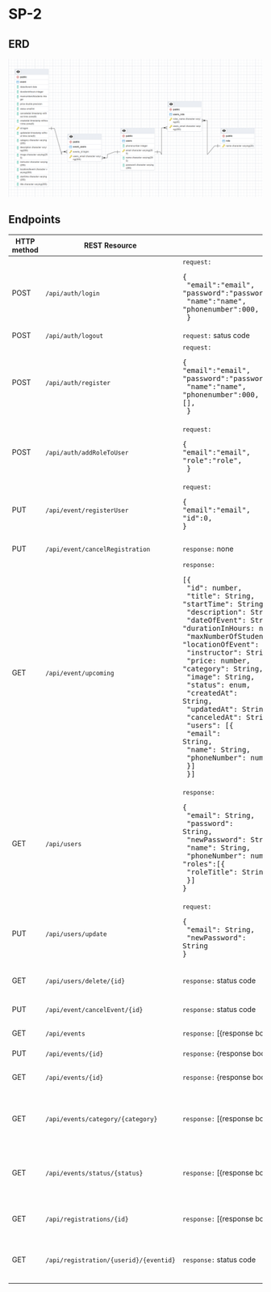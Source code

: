# SP-2

## ERD
![Image of ERD](doc/ERD.png)
 
 ## Endpoints

| HTTP method | REST Resource             |                              | Comment                     |
|-------------|---------------------------|------------------------------|-----------------------------|
| POST | `/api/auth/login`         | `request:` <br><pre lang="json">{&#13; "email":"email",&#13; "password":"password",&#13; "name":"name",&#13;"phonenumber":000,&#13; }</pre>  | Login |
| POST | `/api/auth/logout`        | `request:` satus code  | Logout |
| POST | `/api/auth/register`      | `request:` <br><pre lang="json">{&#13;"email":"email",&#13; "password":"password",&#13; "name":"name",&#13;"phonenumber":000,&#13;[],&#13; }</pre>  | Register |
| POST | `/api/auth/addRoleToUser` | `request:` <br><pre lang="json">{&#13;"email":"email",&#13;"role":"role",&#13; }</pre>  | Add a role to a user |
| PUT | `/api/event/registerUser` | `request:` <br><pre lang="json">{&#13;"email":"email",&#13;"id":0,&#13; }</pre>  | Adds a user to an event |          
| PUT | `/api/event/cancelRegistration`| `response:` none | Cancels a registration |
| GET | `/api/event/upcoming`| `response:` <br><pre>[{&#13; "id": number,&#13; "title": String,&#13; "startTime": String,&#13; "description": String,&#13; "dateOfEvent": String,&#13; "durationInHours: number,&#13; "maxNumberOfStudents: number,&#13; "locationOfEvent": String,&#13; "instructor": String,&#13; "price: number,&#13; "category": String,&#13; "image": String,&#13; "status": enum,&#13; "createdAt": String,&#13; "updatedAt": String,&#13; "canceledAt": String,&#13; "users": [{&#13;  "email": String,&#13;  "name": String,&#13;  "phoneNumber": number,&#13;  }]&#13; }]</pre>  | Retrive all upcoming events |
| GET | `/api/users`| `response:` <br><pre>{&#13; "email": String,&#13; "password": String,&#13; "newPassword": String,&#13; "name": String,&#13; "phoneNumber": number,&#13; "roles":[{&#13;  "roleTitle": String&#13;  }]&#13;}</pre>  | Retrive all users |
| PUT | `/api/users/update`| `request:` <br><pre>{&#13;  "email": String,&#13;  "newPassword": String&#13;}</pre>  | update a user |
| GET | `/api/users/delete/{id}`| `response:` status code  | Delete a specific user |
| PUT | `/api/event/cancelEvent/{id}`| `response:` status code  | Cancels a spesific event |
| GET | `/api/events` | `response:` [{response body}]  | Retrieve all events |
| PUT | `/api/events/{id}` | `response:` {response body}  | Updates an event |
| GET | `/api/events/{id}` | `response:` {response body}  | Retrieves a spesific event |
| GET | `/api/events/category/{category}`             | `response:` [{response body}]  | Retrieves the subset of all events that have a spcific category |
| GET | `/api/events/status/{status}`             | `response:` [{response body}]  | Retrieves the subset of all events that have a spcific status |
| GET | `/api/registrations/{id}`         | `response:` [{response body}]  | Retrieves all registrations to a spesific event |
| GET | `/api/registration/{userid}/{eventid}` | `response:` status code | Tells if the user is registed to a spesific event |
